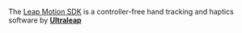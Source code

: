 The [Leap Motion SDK](https://developer.leapmotion.com/) is a controller-free hand tracking and haptics software by [**Ultraleap**](https://www.ultraleap.com/)
